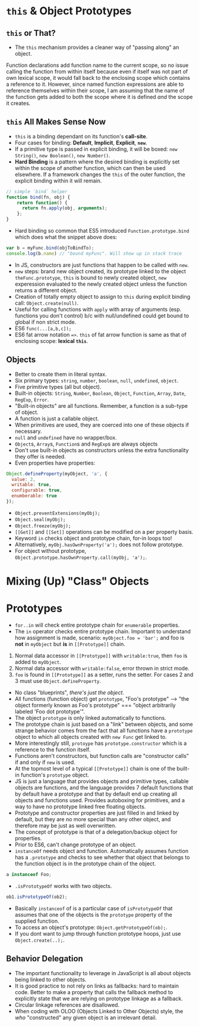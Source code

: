 # `this` & Object Prototypes
## `this` or That?
* The `this` mechanism provides a cleaner way of "passing along" an object.

Function declarations add function name to the current scope, so no issue calling the function from within itself because even if itself was not part of own lexical scope, it would fall back to the enclosing scope which contains a reference to it. However, since named function expressions are able to reference themselves within their scope, I am assuming that the name of the function gets added to both the scope where it is defined *and* the scope it creates.

## `this` All Makes Sense Now
* `this` is a binding dependant on its function's **call-site**.
* Four cases for binding: **Default**, **Implicit**, **Explicit**, **`new`**.
* If a primitive type is passed in explicit binding, it will be boxed: `new String()`, `new Boolean()`, `new Number()`.
* **Hard Binding** is a pattern where the desired binding is explicitly set within the scope of another function, which can then be used elsewhere. If a framework changes the `this` of the outer function, the explicit binding within it will remain.
```js
// simple `bind` helper
function bind(fn, obj) {
    return function() {
      return fn.apply(obj, arguments);
    };
}
```
* Hard binding so common that ES5 introduced `Function.prototype.bind` which does what the snippet above does:
```js
var b = myFunc.bind(objToBindTo);
console.log(b.name) // "bound myFunc". Will show up in stack trace
```
* In JS, constructors are just functions that happen to be called with `new`.
* `new` steps: brand new object created, its prototype linked to the object `theFunc.prototype`, `this` is bound to newly created object, `new` experession evaluated to the newly created object unless the function returns a different object.
* Creation of totally empty object to assign to `this` during explicit binding call: `Object.create(null)`.
* Useful for calling functions with `apply` with array of arguments (esp. functions you don't control) b/c with null/undefined could get bound to global if non strict mode.
* ES6 `func(...[a,b,c]);`
* ES6 fat arrow notation `=>`. `this` of fat arrow function is same as that of enclosing scope: **lexical `this`**.

## Objects
* Better to create them in literal syntax.
* Six primary types: `string`, `number`, `boolean`, `null`, `undefined`, `object`.
* Five primitive types (all but object).
* Built-in objects: `String`, `Number`, `Boolean`, `Object`, `Function`, `Array`, `Date`, `RegExp`, `Error`.
* "Built-in objects" are all functions. Remember, a function is a sub-type of object.
* A function is just a callable object.
* When primitives are used, they are coerced into one of these objects if necessary.
* `null` and `undefined` have no wrapper/box.
* `Object`s, `Array`s, `Function`s and `RegExp`s are always objects
* Don't use built-in objects as constructors unless the extra functionality they offer is needed.
* Even properties have properties:
```js
Object.defineProperty(myObject, 'a', {
  value: 2,
  writable: true,
  configurable: true,
  enumberable: true
});
```
* `Object.preventExtensions(myObj);`
* `Object.seal(myObj);`
* `Object.freeze(myObj);`
* `[[Get]]` and `[[Set]]` operations can be modified on a per property basis.
* Keyword `in` checks object and prototype chain, for-in loops too!
* Alternatively, `myObj.hasOwnProperty('a');` does not follow prototype.
* For object without prototype, `Object.prototype.hasOwnProperty.call(myObj, 'a');`.

# Mixing (Up) "Class" Objects
# Prototypes
* `for..in` will check entire prototype chain for `enumerable` properties.
* The `in` operator checks entire prototype chain.
Important to understand how assignment is made, scenario: `myObject.foo = 'bar';` and foo is **not** in `myObject` but **is** in `[[Prototype]]` chain.
1. Normal data accessor in `[[Prototype]]` with `writable:true`, then `foo` is added to `myObject`.
2. Normal data accessor with `writable:false`, error thrown in strict mode.
3. `foo` is found in `[[Prototype]]` as a setter, runs the setter.
For cases 2 and 3 must use `Object.defineProperty`.
* No class "blueprints", *there's just the object*.
* All functions (function object) get `prototype`, "Foo's prototype" --> "the object formerly known as Foo's prototype" === "object arbitrarily labeled 'Foo dot prototype'".
* The object `prototype` is only linked automatically to functions.
* The prototype chain is just based on a "link" between objects, and some strange behavior comes from the fact that all functions have a `prototype` object to which all objects created with `new Func` get linked to.
* More interestingly still, `protoype` has `prototype.constructor` which is a reference to the function itself.
* Functions aren't constructors, but function calls are "constructor calls" if and only if `new` is used.
* At the topmost level of a typical `[[Prototype]]` chain is one of the built-in function's `prototype` object.
* JS is just a language that provides objects and primitive types, callable objects are functions, and the language provides 7 default functions that by default have a prototype and that by default end up creating all objects and functions used. Provides autoboxing for primitives, and a way to have no prototype linked free floating objects.
* Prototype and constructor properties are just filled in and linked by default, but they are no more special than any other object, and therefore may be just as well overwritten.
* The concept of prototype is that of a delegation/backup object for properties.
* Prior to ES6, can't change prototype of an object.
* `instanceOf` needs object and function. Automatically assumes function has a `.prototype` and checks to see whether that object that belongs to the function object is in the prototype chain of the object.
```js
a instanceof Foo;
```
* `.isPrototypeOf` works with two objects.
```js
ob1.isPrototypeOf(ob2);
```
* Basically `instanceof` of is a particular case of `isPrototypeOf` that assumes that one of the objects is the `prototype` property of the supplied function.
* To access an object's prototype: `Object.getPrototypeOf(ob);`.
* If you dont want to jump through function prototype hoops, just use `Object.create(..);`.

## Behavior Delegation
* The important functionality to leverage in JavaScript is all about objects being linked to other objects.
* It is good practice to not rely on links as fallbacks: hard to maintain code. Better to make a property that calls the fallback method to explicitly state that we are relying on prototype linkage as a fallback.
* Circular linkage references are disallowed.
* When coding with OLOO (Objects Linked to Other Objects) style, the *who* "constructed" any given object is an irrelevant detail.
